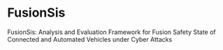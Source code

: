 # FusionSis
FusionSis: Analysis and Evaluation Framework for Fusion Safety State of Connected and Automated Vehicles under Cyber Attacks
